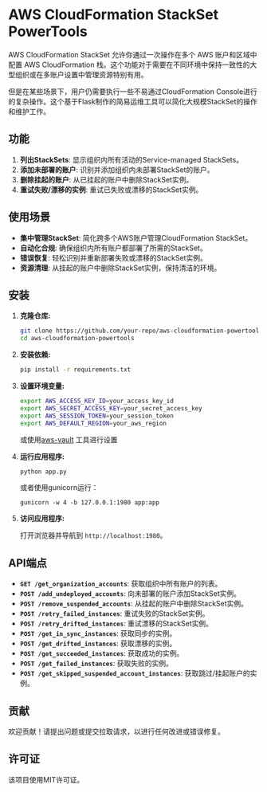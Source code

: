 # AWS CloudFormation StackSet PowerTools
AWS CloudFormation StackSet 允许你通过一次操作在多个 AWS 账户和区域中配置 AWS CloudFormation 栈。这个功能对于需要在不同环境中保持一致性的大型组织或在多账户设置中管理资源特别有用。

但是在某些场景下，用户仍需要执行一些不易通过CloudFormation Console进行的复杂操作。这个基于Flask制作的简易运维工具可以简化大规模StackSet的操作和维护工作。

## 功能

1. **列出StackSets**: 显示组织内所有活动的Service-managed StackSets。
2. **添加未部署的账户**: 识别并添加组织内未部署StackSet的账户。
3. **删除挂起的账户**: 从已挂起的账户中删除StackSet实例。
4. **重试失败/漂移的实例**: 重试已失败或漂移的StackSet实例。

## 使用场景

- **集中管理StackSet**: 简化跨多个AWS账户管理CloudFormation StackSet。
- **自动化合规**: 确保组织内所有账户都部署了所需的StackSet。
- **错误恢复**: 轻松识别并重新部署失败或漂移的StackSet实例。
- **资源清理**: 从挂起的账户中删除StackSet实例，保持清洁的环境。

## 安装

1. **克隆仓库:**

   ```bash
   git clone https://github.com/your-repo/aws-cloudformation-powertools.git
   cd aws-cloudformation-powertools
   ```

2. **安装依赖:**

   ```bash
   pip install -r requirements.txt
   ```

3. **设置环境变量:**

   ```bash
   export AWS_ACCESS_KEY_ID=your_access_key_id
   export AWS_SECRET_ACCESS_KEY=your_secret_access_key
   export AWS_SESSION_TOKEN=your_session_token
   export AWS_DEFAULT_REGION=your_aws_region
   ```
   或使用[aws-vault](https://github.com/99designs/aws-vault) 工具进行设置

4. **运行应用程序:**

   ```bash
   python app.py
   ```
   或者使用gunicorn运行：
   ```
   gunicorn -w 4 -b 127.0.0.1:1980 app:app
   ```
5. **访问应用程序:**

   打开浏览器并导航到 `http://localhost:1980`。

## API端点

- **`GET /get_organization_accounts`**: 获取组织中所有账户的列表。
- **`POST /add_undeployed_accounts`**: 向未部署的账户添加StackSet实例。
- **`POST /remove_suspended_accounts`**: 从挂起的账户中删除StackSet实例。
- **`POST /retry_failed_instances`**: 重试失败的StackSet实例。
- **`POST /retry_drifted_instances`**: 重试漂移的StackSet实例。
- **`POST /get_in_sync_instances`**: 获取同步的实例。
- **`POST /get_drifted_instances`**: 获取漂移的实例。
- **`POST /get_succeeded_instances`**: 获取成功的实例。
- **`POST /get_failed_instances`**: 获取失败的实例。
- **`POST /get_skipped_suspended_account_instances`**: 获取跳过/挂起账户的实例。

## 贡献

欢迎贡献！请提出问题或提交拉取请求，以进行任何改进或错误修复。

## 许可证

该项目使用MIT许可证。